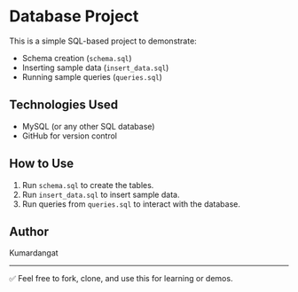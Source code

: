# Database Project

This is a simple SQL-based project to demonstrate:
- Schema creation (`schema.sql`)
- Inserting sample data (`insert_data.sql`)
- Running sample queries (`queries.sql`)

## Technologies Used
- MySQL (or any other SQL database)
- GitHub for version control

## How to Use
1. Run `schema.sql` to create the tables.
2. Run `insert_data.sql` to insert sample data.
3. Run queries from `queries.sql` to interact with the database.

## Author
Kumardangat

---

✅ Feel free to fork, clone, and use this for learning or demos.
